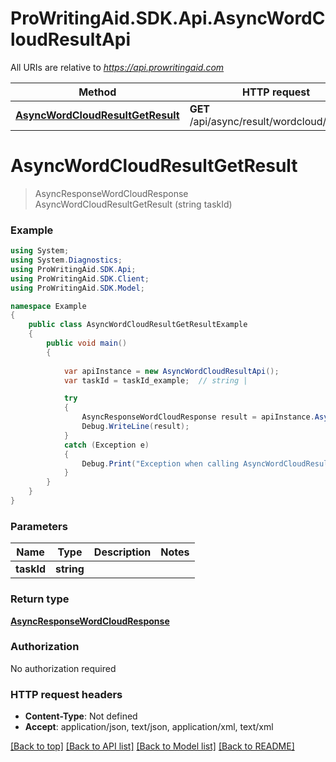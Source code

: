 # ProWritingAid.SDK.Api.AsyncWordCloudResultApi

All URIs are relative to *https://api.prowritingaid.com*

Method | HTTP request | Description
------------- | ------------- | -------------
[**AsyncWordCloudResultGetResult**](AsyncWordCloudResultApi.md#asyncwordcloudresultgetresult) | **GET** /api/async/result/wordcloud/{taskId} | 


<a name="asyncwordcloudresultgetresult"></a>
# **AsyncWordCloudResultGetResult**
> AsyncResponseWordCloudResponse AsyncWordCloudResultGetResult (string taskId)



### Example
```csharp
using System;
using System.Diagnostics;
using ProWritingAid.SDK.Api;
using ProWritingAid.SDK.Client;
using ProWritingAid.SDK.Model;

namespace Example
{
    public class AsyncWordCloudResultGetResultExample
    {
        public void main()
        {
            
            var apiInstance = new AsyncWordCloudResultApi();
            var taskId = taskId_example;  // string | 

            try
            {
                AsyncResponseWordCloudResponse result = apiInstance.AsyncWordCloudResultGetResult(taskId);
                Debug.WriteLine(result);
            }
            catch (Exception e)
            {
                Debug.Print("Exception when calling AsyncWordCloudResultApi.AsyncWordCloudResultGetResult: " + e.Message );
            }
        }
    }
}
```

### Parameters

Name | Type | Description  | Notes
------------- | ------------- | ------------- | -------------
 **taskId** | **string**|  | 

### Return type

[**AsyncResponseWordCloudResponse**](AsyncResponseWordCloudResponse.md)

### Authorization

No authorization required

### HTTP request headers

 - **Content-Type**: Not defined
 - **Accept**: application/json, text/json, application/xml, text/xml

[[Back to top]](#) [[Back to API list]](../README.md#documentation-for-api-endpoints) [[Back to Model list]](../README.md#documentation-for-models) [[Back to README]](../README.md)

